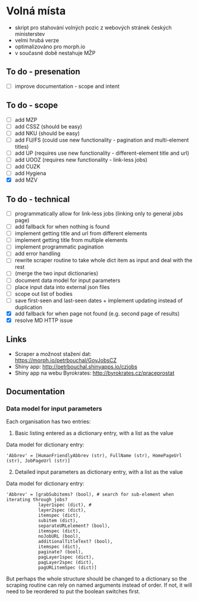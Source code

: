 # Volná místa 

- skript pro stahování volných pozic z webových stránek českých ministerstev
- velmi hrubá verze
- optimalizováno pro morph.io
- v současné době nestahuje MŽP

## To do - presenation

- [ ] improve documentation - scope and intent

## To do - scope

- [ ] add MZP
- [ ] add CSSZ (should be easy)
- [ ] add NKU (should be easy)
- [ ] add FU/FS (could use new functionality - pagination and multi-element titles)
- [ ] add UP (requires use new functionality - different-element title and url)
- [ ] add UOOZ (requires new functionality - link-less jobs)
- [ ] add CUZK
- [ ] add Hygiena
- [x] add MZV

## To do - technical

- [ ] programmatically allow for link-less jobs (linking only to general jobs page)
- [ ] add fallback for when nothing is found
- [ ] implement getting title and url from different elements
- [ ] implement getting title from multiple elements
- [ ] implement programmatic pagination
- [ ] add error handling
- [ ] rewrite scraper routine to take whole dict item as input and deal with the rest
- [ ] (merge the two input dictionaries)
- [ ] document data model for input parameters
- [ ] place input data into external json files
- [ ] scope out list of bodies
- [ ] save first-seen and last-seen dates + implement updating instead of duplication
- [x] add fallback for when page not found (e.g. second page of results)
- [x] resolve MD HTTP issue

## Links

- Scraper a možnost stažení dat: https://morph.io/petrbouchal/GovJobsCZ
- Shiny app: http://petrbouchal.shinyapps.io/czjobs
- Shiny app na webu Byrokrates: http://byrokrates.cz/praceprostat

## Documentation

### Data model for input parameters

Each organisation has two entries:

1. Basic listing entered as a dictionary entry, with a list as the value

Data model for dictionary entry:

    'Abbrev' = [HumanFriendlyAbbrev (str), FullName (str), HomePageUrl (str), JobPageUrl (str)]

2. Detailed input parameters as dictionary entry, with a list as the value

Data model for dictionary entry:

    'Abbrev' = [grabSubitems? (bool), # search for sub-element when iterating through jobs?
                layer1spec (dict), #
                layer2spec (dict),
                itemspec (dict),
                subitem (dict),
                separateURLelement? (bool),
                itemspec (dict),
                noJobURL (bool),
                additionalTitleText? (bool),
                itemspec (dict),
                paginate? (bool),
                pagLayer1spec (dict),
                pagLayer2spec (dict),
                pagURLitemSpec (dict)]

But perhaps the whole structure should be changed to a dictionary so the scraping routine can rely on named arguments instead of order. If not, it will need to be reordered to put the boolean switches first.




